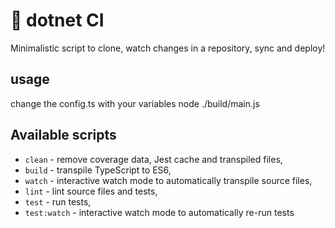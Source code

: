 # :dizzy: dotnet CI 

Minimalistic script to clone, watch changes in a repository, sync and deploy!

## usage
change the config.ts with your variables
node ./build/main.js

## Available scripts

+ `clean` - remove coverage data, Jest cache and transpiled files,
+ `build` - transpile TypeScript to ES6,
+ `watch` - interactive watch mode to automatically transpile source files,
+ `lint` - lint source files and tests,
+ `test` - run tests,
+ `test:watch` - interactive watch mode to automatically re-run tests

